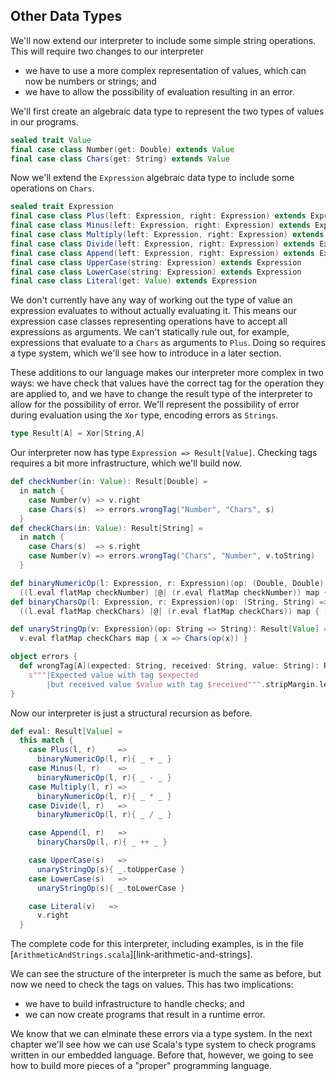 ## Other Data Types

We'll now extend our interpreter to include some simple string operations. This will require two changes to our interpreter

- we have to use a more complex representation of values, which can now be numbers or strings; and
- we have to allow the possibility of evaluation resulting in an error.

We'll first create an algebraic data type to represent the two types of values in our programs.

```scala
sealed trait Value
final case class Number(get: Double) extends Value
final case class Chars(get: String) extends Value
```

Now we'll extend the `Expression` algebraic data type to include some operations on `Chars`.

```scala
sealed trait Expression
final case class Plus(left: Expression, right: Expression) extends Expression
final case class Minus(left: Expression, right: Expression) extends Expression
final case class Multiply(left: Expression, right: Expression) extends Expression
final case class Divide(left: Expression, right: Expression) extends Expression
final case class Append(left: Expression, right: Expression) extends Expression
final case class UpperCase(string: Expression) extends Expression
final case class LowerCase(string: Expression) extends Expression
final case class Literal(get: Value) extends Expression
```

We don't currently have any way of working out the type of value an expression evaluates to without actually evaluating it. This means our expression case classes representing operations have to accept all expressions as arguments. We can't statically rule out, for example, expressions that evaluate to a `Chars` as arguments to `Plus`. Doing so requires a type system, which we'll see how to introduce in a later section.

These additions to our language makes our interpreter more complex in two ways: we have check that values have the correct tag for the operation they are applied to, and we have to change the result type of the interpreter to allow for the possibility of error. We'll represent the possibility of error during evaluation using the `Xor` type, encoding errors as `Strings`.

```scala
type Result[A] = Xor[String,A]
```

Our interpreter now has type `Expression => Result[Value]`. Checking tags requires a bit more infrastructure, which we'll build now.

```scala
def checkNumber(in: Value): Result[Double] =
  in match {
    case Number(v) => v.right
    case Chars(s)  => errors.wrongTag("Number", "Chars", s)
  }
def checkChars(in: Value): Result[String] =
  in match {
    case Chars(s)  => s.right
    case Number(v) => errors.wrongTag("Chars", "Number", v.toString)
  }

def binaryNumericOp(l: Expression, r: Expression)(op: (Double, Double) => Double): Result[Value] =
  ((l.eval flatMap checkNumber) |@| (r.eval flatMap checkNumber)) map { (x,y) => Number(op(x, y)) }
def binaryCharsOp(l: Expression, r: Expression)(op: (String, String) => String): Result[Value] =
  ((l.eval flatMap checkChars) |@| (r.eval flatMap checkChars)) map { (x,y) => Chars(op(x, y)) }

def unaryStringOp(v: Expression)(op: String => String): Result[Value] =
  v.eval flatMap checkChars map { x => Chars(op(x)) }

object errors {
  def wrongTag[A](expected: String, received: String, value: String): Result[A] =
    s"""|Expected value with tag $expected
        |but received value $value with tag $received""".stripMargin.left
}
```

Now our interpreter is just a structural recursion as before.

```scala
def eval: Result[Value] =
  this match {
    case Plus(l, r)     =>
      binaryNumericOp(l, r){ _ + _ }
    case Minus(l, r)    =>
      binaryNumericOp(l, r){ _ - _ }
    case Multiply(l, r) =>
      binaryNumericOp(l, r){ _ * _ }
    case Divide(l, r)   =>
      binaryNumericOp(l, r){ _ / _ }

    case Append(l, r)   =>
      binaryCharsOp(l, r){ _ ++ _ }

    case UpperCase(s)   =>
      unaryStringOp(s){ _.toUpperCase }
    case LowerCase(s)   =>
      unaryStringOp(s){ _.toLowerCase }

    case Literal(v)   =>
      v.right
  }
```

The complete code for this interpreter, including examples, is in the file [`ArithmeticAndStrings.scala`][link-arithmetic-and-strings].

We can see the structure of the interpreter is much the same as before, but now we need to check the tags on values. This has two implications:

- we have to build infrastructure to handle checks; and
- we can now create programs that result in a runtime error.

We know that we can elminate these errors via a type system. In the next chapter we'll see how we can use Scala's type system to check programs written in our embedded language. Before that, however, we going to see how to build more pieces of a "proper" programming language.
